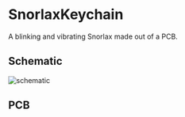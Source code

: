 # SnorlaxKeychain
A blinking and vibrating Snorlax made out of a PCB.
## Schematic
![schematic](https://github.com/user-attachments/assets/385e11bd-091b-494f-b706-ca4f0f0a23cd)
## PCB
